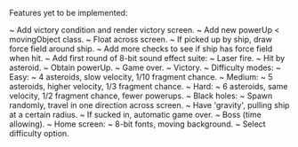 Features yet to be implemented:

<!--   ~ Display lives as hearts on top left corner of screen.
  ~ Remove hearts when hit. -->
  ~ Add victory condition and render victory screen.
  ~ Add new powerUp < movingObject class.
    ~ Float across screen.
    ~ If picked up by ship, draw force field around ship.
    ~ Add more checks to see if ship has force field when hit.
  ~ Add first round of 8-bit sound effect suite:
    ~ Laser fire.
    ~ Hit by asteroid.
    ~ Obtain powerUp.
    ~ Game over.
    ~ Victory.
  ~ Difficulty modes:
    ~ Easy:
     ~ 4 asteroids, slow velocity, 1/10 fragment chance.
    ~ Medium:
     ~ 5 asteroids, higher velocity, 1/3 fragment chance.
    ~ Hard:
     ~ 6 asteroids, same velocity, 1/2 fragment chance, fewer powerups.
     ~ Black holes:
      ~ Spawn randomly, travel in one direction across screen.
      ~ Have 'gravity', pulling ship at a certain radius.
      ~ If sucked in, automatic game over.
     ~ Boss (time allowing).
  ~ Home screen: 
   ~ 8-bit fonts, moving background.
   ~ Select difficulty option.

   